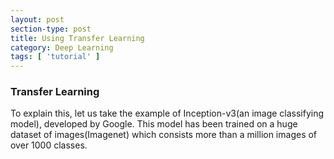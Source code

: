 ```yaml
---
layout: post
section-type: post
title: Using Transfer Learning
category: Deep Learning
tags: [ 'tutorial' ]
---
```


### Transfer Learning
To explain this, let us take the example of Inception-v3(an image classifying model), developed by Google.
This model has been trained on a huge dataset of images(Imagenet) which consists more than a million images 
of over 1000 classes. 

